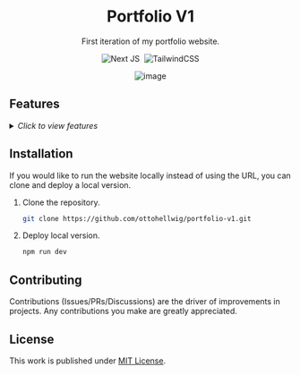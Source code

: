 <div align="center">

  # Portfolio V1

  First iteration of my portfolio website.
  
  ![Next JS](https://img.shields.io/badge/Next-black?style=for-the-badge&logo=next.js&logoColor=white)&nbsp;
  ![TailwindCSS](https://img.shields.io/badge/tailwindcss-%2338B2AC.svg?style=for-the-badge&logo=tailwind-css&logoColor=white)

  
![image](https://github.com/ottohellwig/portfolio-v1/assets/105997582/bfb8391c-e2ce-4fa2-9331-52f12d26b005)



</div>

## Features

<details>
  <summary>
    <i>Click to view features</i>
  </summary>
  <p>

  - Minimalist UI/UX
  - Resume PDF download
  - Next.js framework
  - Tailwind CSS styling

  </p>
</details>

## Installation

If you would like to run the website locally instead of using the URL, you can clone and deploy a local version.

1. Clone the repository.
   
   ```sh
   git clone https://github.com/ottohellwig/portfolio-v1.git
   ```

2. Deploy local version.

   ```sh
   npm run dev
   ```

## Contributing

Contributions (Issues/PRs/Discussions) are the driver of improvements in projects. Any contributions you make are greatly appreciated.


## License

This work is published under [MIT License][license].

[license]: https://github.com/ottohellwig/portfolio-v1/blob/master/LICENSE
